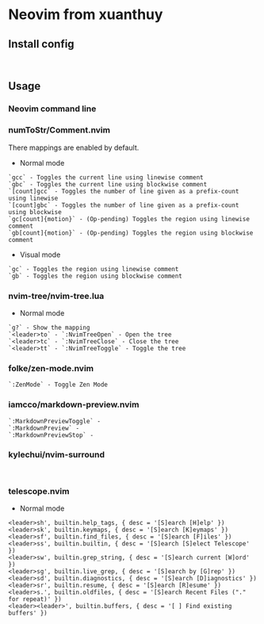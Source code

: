 # Neovim from xuanthuy

## Install config

```


```

## Usage

### Neovim command line

### numToStr/Comment.nvim

There mappings are enabled by default.

- Normal mode

```
`gcc` - Toggles the current line using linewise comment
`gbc` - Toggles the current line using blockwise comment
`[count]gcc` - Toggles the number of line given as a prefix-count using linewise
`[count]gbc` - Toggles the number of line given as a prefix-count using blockwise
`gc[count]{motion}` - (Op-pending) Toggles the region using linewise comment
`gb[count]{motion}` - (Op-pending) Toggles the region using blockwise comment
```

- Visual mode

```
`gc` - Toggles the region using linewise comment
`gb` - Toggles the region using blockwise comment
```

### nvim-tree/nvim-tree.lua

- Normal mode

```
`g?` - Show the mapping
`<leader>to` - `:NvimTreeOpen` - Open the tree
`<leader>tc` - `:NvimTreeClose` - Close the tree
`<leader>tt` - `:NvimTreeToggle` - Toggle the tree
```

### folke/zen-mode.nvim

```
`:ZenMode` - Toggle Zen Mode

```

### iamcco/markdown-preview.nvim

```
`:MarkdownPreviewToggle` - 
`:MarkdownPreview` - 
`:MarkdownPreviewStop` - 

```

### kylechui/nvim-surround

```


```

### telescope.nvim

- Normal mode

```
<leader>sh', builtin.help_tags, { desc = '[S]earch [H]elp' })
<leader>sk', builtin.keymaps, { desc = '[S]earch [K]eymaps' })
<leader>sf', builtin.find_files, { desc = '[S]earch [F]iles' })
<leader>ss', builtin.builtin, { desc = '[S]earch [S]elect Telescope' })
<leader>sw', builtin.grep_string, { desc = '[S]earch current [W]ord' })
<leader>sg', builtin.live_grep, { desc = '[S]earch by [G]rep' })
<leader>sd', builtin.diagnostics, { desc = '[S]earch [D]iagnostics' })
<leader>sr', builtin.resume, { desc = '[S]earch [R]esume' })
<leader>s.', builtin.oldfiles, { desc = '[S]earch Recent Files ("." for repeat)' })
<leader><leader>', builtin.buffers, { desc = '[ ] Find existing buffers' })
```


